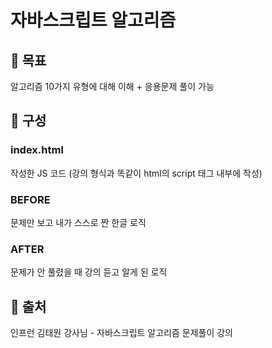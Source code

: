 # 자바스크립트 알고리즘

## 🧿 목표
알고리즘 10가지 유형에 대해 이해 + 응용문제 풀이 가능

## 🎯 구성
### index.html
작성한 JS 코드 (강의 형식과 똑같이 html의 script 태그 내부에 작성)

### BEFORE
문제만 보고 내가 스스로 짠 한글 로직

### AFTER
문제가 안 풀렸을 때 강의 듣고 알게 된 로직


## 🍰 출처
인프런 김태원 강사님 - 자바스크립트 알고리즘 문제풀이 강의
